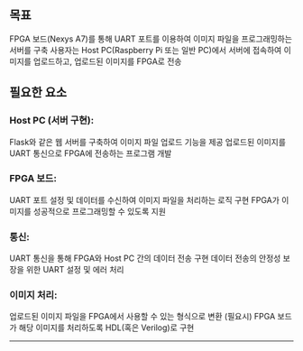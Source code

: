 ## 목표
FPGA 보드(Nexys A7)를 통해 UART 포트를 이용하여 이미지 파일을 프로그래밍하는 서버를 구축
사용자는 Host PC(Raspberry Pi 또는 일반 PC)에서 서버에 접속하여 이미지를 업로드하고, 업로드된 이미지를 FPGA로 전송
## 필요한 요소
### Host PC (서버 구현):
Flask와 같은 웹 서버를 구축하여 이미지 파일 업로드 기능을 제공
업로드된 이미지를 UART 통신으로 FPGA에 전송하는 프로그램 개발
### FPGA 보드:
UART 포트 설정 및 데이터를 수신하여 이미지 파일을 처리하는 로직 구현
FPGA가 이미지를 성공적으로 프로그래밍할 수 있도록 지원
### 통신:
UART 통신을 통해 FPGA와 Host PC 간의 데이터 전송 구현
데이터 전송의 안정성 보장을 위한 UART 설정 및 에러 처리
### 이미지 처리:
업로드된 이미지 파일을 FPGA에서 사용할 수 있는 형식으로 변환 (필요시)
FPGA 보드가 해당 이미지를 처리하도록 HDL(혹은 Verilog)로 구현

---
